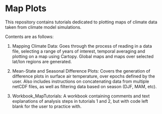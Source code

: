 # Map Plots

This repository contains tutorials dedicated to plotting maps of climate data taken from climate model simulations.

Contents are as follows:

1. Mapping Climate Data: Goes through the process of reading in a data file, selecting a range of years of interest, temporal averaging and plotting on a map using Cartopy. Global maps and maps over selected lat/lon regions are generated.

2. Mean-State and Seasonal Difference Plots: Covers the generation of difference plots in surface air temperature, over epochs defined by the user. Also includes instructions on concatenating data from multiple netCDF files, as well as filtering data based on season (DJF, MAM, etc).

3. Workbook_MapTutorials: A workbook containing comments and text explanations of analysis steps in tutorials 1 and 2, but with code left blank for the user to practice with.
